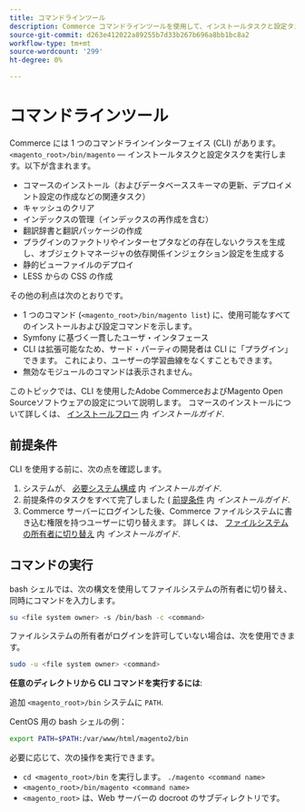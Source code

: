 ```yaml
---
title: コマンドラインツール
description: Commerce コマンドラインツールを使用して、インストールタスクと設定タスクを実行します。
source-git-commit: d263e412022a89255b7d33b267b696a8bb1bc8a2
workflow-type: tm+mt
source-wordcount: '299'
ht-degree: 0%

---
```



# コマンドラインツール

Commerce には 1 つのコマンドラインインターフェイス (CLI) があります。`<magento_root>/bin/magento` — インストールタスクと設定タスクを実行します。以下が含まれます。

- コマースのインストール（およびデータベーススキーマの更新、デプロイメント設定の作成などの関連タスク）
- キャッシュのクリア
- インデックスの管理（インデックスの再作成を含む）
- 翻訳辞書と翻訳パッケージの作成
- プラグインのファクトリやインターセプタなどの存在しないクラスを生成し、オブジェクトマネージャの依存関係インジェクション設定を生成する
- 静的ビューファイルのデプロイ
- LESS からの CSS の作成

その他の利点は次のとおりです。

- 1 つのコマンド (`<magento_root>/bin/magento list`) に、使用可能なすべてのインストールおよび設定コマンドを示します。
- Symfony に基づく一貫したユーザ・インタフェース
- CLI は拡張可能なため、サード・パーティの開発者は CLI に「プラグイン」できます。 これにより、ユーザーの学習曲線をなくすこともできます。
- 無効なモジュールのコマンドは表示されません。

このトピックでは、CLI を使用したAdobe CommerceおよびMagento Open Sourceソフトウェアの設定について説明します。 コマースのインストールについて詳しくは、 [インストールフロー](../../installation/overview.md) 内 _インストールガイド_.

## 前提条件

CLI を使用する前に、次の点を確認します。

1. システムが、 [必要システム構成](../../installation/system-requirements.md) 内 _インストールガイド_.
1. 前提条件のタスクをすべて完了しました ( [前提条件](../../installation/prerequisites/overview.md) 内 _インストールガイド_.
1. Commerce サーバーにログインした後、Commerce ファイルシステムに書き込む権限を持つユーザーに切り替えます。 詳しくは、 [ファイルシステムの所有者に切り替え](../../installation/prerequisites/file-system/overview.md) 内 _インストールガイド_.

## コマンドの実行

bash シェルでは、次の構文を使用してファイルシステムの所有者に切り替え、同時にコマンドを入力します。

```bash
su <file system owner> -s /bin/bash -c <command>
```

ファイルシステムの所有者がログインを許可していない場合は、次を使用できます。

```bash
sudo -u <file system owner> <command>
```

**任意のディレクトリから CLI コマンドを実行するには**:

追加 `<magento_root>/bin` システムに `PATH`.

CentOS 用の bash シェルの例：

```bash
export PATH=$PATH:/var/www/html/magento2/bin
```

必要に応じて、次の操作を実行できます。

- `cd <magento_root>/bin` を実行します。 `./magento <command name>`
- `<magento_root>/bin/magento <command name>`
- `<magento_root>` は、Web サーバーの docroot のサブディレクトリです。
